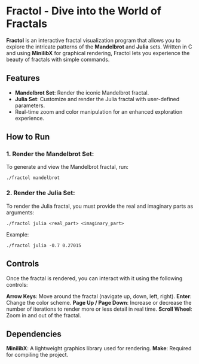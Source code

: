 # Fractol - Dive into the World of Fractals

**Fractol** is an interactive fractal visualization program that allows you to explore the intricate patterns of the **Mandelbrot** and **Julia** sets. Written in C and using **MinilibX** for graphical rendering, Fractol lets you experience the beauty of fractals with simple commands.

## Features
- **Mandelbrot Set**: Render the iconic Mandelbrot fractal.
- **Julia Set**: Customize and render the Julia fractal with user-defined parameters.
- Real-time zoom and color manipulation for an enhanced exploration experience.

## How to Run

### 1. Render the Mandelbrot Set:
To generate and view the Mandelbrot fractal, run:
```
./fractol mandelbrot
```
### 2. Render the Julia Set:
To render the Julia fractal, you must provide the real and imaginary parts as arguments:
```
./fractol julia <real_part> <imaginary_part>
```
Example:
```
./fractol julia -0.7 0.27015
```

## Controls

Once the fractal is rendered, you can interact with it using the following controls:

**Arrow Keys**: Move around the fractal (navigate up, down, left, right).
**Enter**: Change the color scheme.
**Page Up / Page Down**: Increase or decrease the number of iterations to render more or less detail in real time.
**Scroll Wheel**: Zoom in and out of the fractal.

## Dependencies

**MinilibX**: A lightweight graphics library used for rendering.
**Make**: Required for compiling the project.
